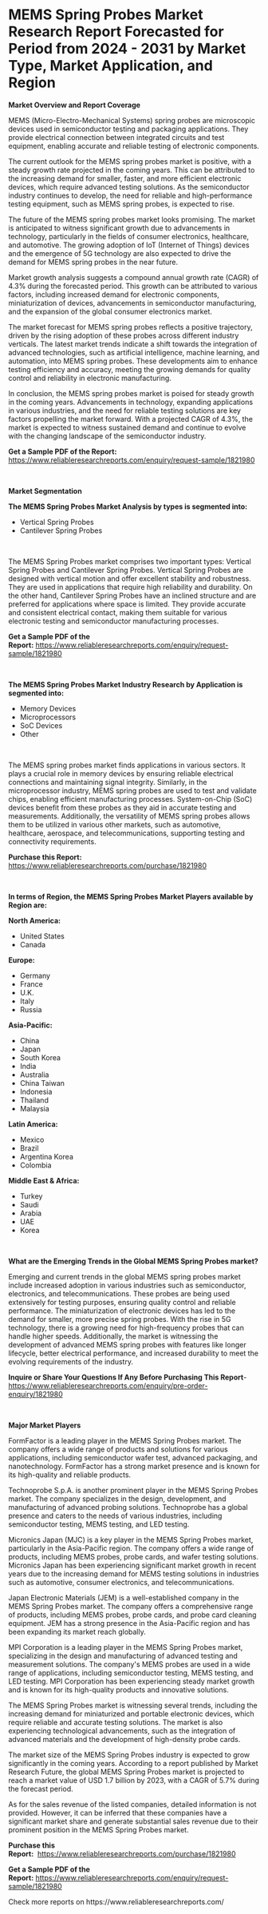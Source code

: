 <p><h1>MEMS Spring Probes Market Research Report Forecasted for Period from 2024 -  2031 by Market Type, Market Application, and Region</h1></p><p><strong>Market Overview and Report Coverage</strong></p>
<p><p>MEMS (Micro-Electro-Mechanical Systems) spring probes are microscopic devices used in semiconductor testing and packaging applications. They provide electrical connection between integrated circuits and test equipment, enabling accurate and reliable testing of electronic components.</p><p>The current outlook for the MEMS spring probes market is positive, with a steady growth rate projected in the coming years. This can be attributed to the increasing demand for smaller, faster, and more efficient electronic devices, which require advanced testing solutions. As the semiconductor industry continues to develop, the need for reliable and high-performance testing equipment, such as MEMS spring probes, is expected to rise.</p><p>The future of the MEMS spring probes market looks promising. The market is anticipated to witness significant growth due to advancements in technology, particularly in the fields of consumer electronics, healthcare, and automotive. The growing adoption of IoT (Internet of Things) devices and the emergence of 5G technology are also expected to drive the demand for MEMS spring probes in the near future.</p><p>Market growth analysis suggests a compound annual growth rate (CAGR) of 4.3% during the forecasted period. This growth can be attributed to various factors, including increased demand for electronic components, miniaturization of devices, advancements in semiconductor manufacturing, and the expansion of the global consumer electronics market.</p><p>The market forecast for MEMS spring probes reflects a positive trajectory, driven by the rising adoption of these probes across different industry verticals. The latest market trends indicate a shift towards the integration of advanced technologies, such as artificial intelligence, machine learning, and automation, into MEMS spring probes. These developments aim to enhance testing efficiency and accuracy, meeting the growing demands for quality control and reliability in electronic manufacturing.</p><p>In conclusion, the MEMS spring probes market is poised for steady growth in the coming years. Advancements in technology, expanding applications in various industries, and the need for reliable testing solutions are key factors propelling the market forward. With a projected CAGR of 4.3%, the market is expected to witness sustained demand and continue to evolve with the changing landscape of the semiconductor industry.</p></p>
<p><strong>Get a Sample PDF of the Report:</strong> <a href="https://www.reliableresearchreports.com/enquiry/request-sample/1821980">https://www.reliableresearchreports.com/enquiry/request-sample/1821980</a></p>
<p>&nbsp;</p>
<p><strong>Market Segmentation</strong></p>
<p><strong>The MEMS Spring Probes Market Analysis by types is segmented into:</strong></p>
<p><ul><li>Vertical Spring Probes</li><li>Cantilever Spring Probes</li></ul></p>
<p>&nbsp;</p>
<p><p>The MEMS Spring Probes market comprises two important types: Vertical Spring Probes and Cantilever Spring Probes. Vertical Spring Probes are designed with vertical motion and offer excellent stability and robustness. They are used in applications that require high reliability and durability. On the other hand, Cantilever Spring Probes have an inclined structure and are preferred for applications where space is limited. They provide accurate and consistent electrical contact, making them suitable for various electronic testing and semiconductor manufacturing processes.</p></p>
<p><strong>Get a Sample PDF of the Report:</strong>&nbsp;<a href="https://www.reliableresearchreports.com/enquiry/request-sample/1821980">https://www.reliableresearchreports.com/enquiry/request-sample/1821980</a></p>
<p>&nbsp;</p>
<p><strong>The MEMS Spring Probes Market Industry Research by Application is segmented into:</strong></p>
<p><ul><li>Memory Devices</li><li>Microprocessors</li><li>SoC Devices</li><li>Other</li></ul></p>
<p>&nbsp;</p>
<p><p>The MEMS spring probes market finds applications in various sectors. It plays a crucial role in memory devices by ensuring reliable electrical connections and maintaining signal integrity. Similarly, in the microprocessor industry, MEMS spring probes are used to test and validate chips, enabling efficient manufacturing processes. System-on-Chip (SoC) devices benefit from these probes as they aid in accurate testing and measurements. Additionally, the versatility of MEMS spring probes allows them to be utilized in various other markets, such as automotive, healthcare, aerospace, and telecommunications, supporting testing and connectivity requirements.</p></p>
<p><strong>Purchase this Report:</strong>&nbsp; <a href="https://www.reliableresearchreports.com/purchase/1821980">https://www.reliableresearchreports.com/purchase/1821980</a></p>
<p>&nbsp;</p>
<p><strong>In terms of Region, the MEMS Spring Probes Market Players available by Region are:</strong></p>
<p>
    <p> <strong> North America: </strong>
        <ul>
            <li>United States</li>
            <li>Canada</li>
        </ul>
        </p> 
    <p> <strong> Europe: </strong>
        <ul>
            <li>Germany</li>
            <li>France</li>
            <li>U.K.</li>
            <li>Italy</li>
            <li>Russia</li>
        </ul>
        </p> 
    <p> <strong> Asia-Pacific: </strong>
        <ul>
            <li>China</li>
            <li>Japan</li>
            <li>South Korea</li>
            <li>India</li>
            <li>Australia</li>
            <li>China Taiwan</li>
            <li>Indonesia</li>
            <li>Thailand</li>
            <li>Malaysia</li>
        </ul>
        </p> 
    <p> <strong> Latin America: </strong>
        <ul>
            <li>Mexico</li>
            <li>Brazil</li>
            <li>Argentina Korea</li>
            <li>Colombia</li>
        </ul>
        </p> 
    <p> <strong> Middle East & Africa: </strong>
        <ul>
            <li>Turkey</li>
            <li>Saudi</li>
            <li>Arabia</li>
            <li>UAE</li>
            <li>Korea</li>
        </ul>
    </p>
    </p>
<p>&nbsp;</p>
<p><strong>What are the Emerging Trends in the Global MEMS Spring Probes market?</strong></p>
<p><p>Emerging and current trends in the global MEMS spring probes market include increased adoption in various industries such as semiconductor, electronics, and telecommunications. These probes are being used extensively for testing purposes, ensuring quality control and reliable performance. The miniaturization of electronic devices has led to the demand for smaller, more precise spring probes. With the rise in 5G technology, there is a growing need for high-frequency probes that can handle higher speeds. Additionally, the market is witnessing the development of advanced MEMS spring probes with features like longer lifecycle, better electrical performance, and increased durability to meet the evolving requirements of the industry.</p></p>
<p><strong>Inquire or Share Your Questions If Any Before Purchasing This Report</strong>- <a href="https://www.reliableresearchreports.com/enquiry/pre-order-enquiry/1821980">https://www.reliableresearchreports.com/enquiry/pre-order-enquiry/1821980</a></p>
<p>&nbsp;</p>
<p><strong>Major Market Players</strong></p>
<p><p>FormFactor is a leading player in the MEMS Spring Probes market. The company offers a wide range of products and solutions for various applications, including semiconductor wafer test, advanced packaging, and nanotechnology. FormFactor has a strong market presence and is known for its high-quality and reliable products.</p><p>Technoprobe S.p.A. is another prominent player in the MEMS Spring Probes market. The company specializes in the design, development, and manufacturing of advanced probing solutions. Technoprobe has a global presence and caters to the needs of various industries, including semiconductor testing, MEMS testing, and LED testing.</p><p>Micronics Japan (MJC) is a key player in the MEMS Spring Probes market, particularly in the Asia-Pacific region. The company offers a wide range of products, including MEMS probes, probe cards, and wafer testing solutions. Micronics Japan has been experiencing significant market growth in recent years due to the increasing demand for MEMS testing solutions in industries such as automotive, consumer electronics, and telecommunications.</p><p>Japan Electronic Materials (JEM) is a well-established company in the MEMS Spring Probes market. The company offers a comprehensive range of products, including MEMS probes, probe cards, and probe card cleaning equipment. JEM has a strong presence in the Asia-Pacific region and has been expanding its market reach globally.</p><p>MPI Corporation is a leading player in the MEMS Spring Probes market, specializing in the design and manufacturing of advanced testing and measurement solutions. The company's MEMS probes are used in a wide range of applications, including semiconductor testing, MEMS testing, and LED testing. MPI Corporation has been experiencing steady market growth and is known for its high-quality products and innovative solutions.</p><p>The MEMS Spring Probes market is witnessing several trends, including the increasing demand for miniaturized and portable electronic devices, which require reliable and accurate testing solutions. The market is also experiencing technological advancements, such as the integration of advanced materials and the development of high-density probe cards.</p><p>The market size of the MEMS Spring Probes industry is expected to grow significantly in the coming years. According to a report published by Market Research Future, the global MEMS Spring Probes market is projected to reach a market value of USD 1.7 billion by 2023, with a CAGR of 5.7% during the forecast period.</p><p>As for the sales revenue of the listed companies, detailed information is not provided. However, it can be inferred that these companies have a significant market share and generate substantial sales revenue due to their prominent position in the MEMS Spring Probes market.</p></p>
<p><strong>Purchase this Report:</strong>&nbsp;&nbsp;<a href="https://www.reliableresearchreports.com/purchase/1821980">https://www.reliableresearchreports.com/purchase/1821980</a></p>
<p></p>
<p><strong>Get a Sample PDF of the Report:</strong>&nbsp;<a href="https://www.reliableresearchreports.com/enquiry/request-sample/1821980">https://www.reliableresearchreports.com/enquiry/request-sample/1821980</a></p>
<p>Check more reports on https://www.reliableresearchreports.com/</p>